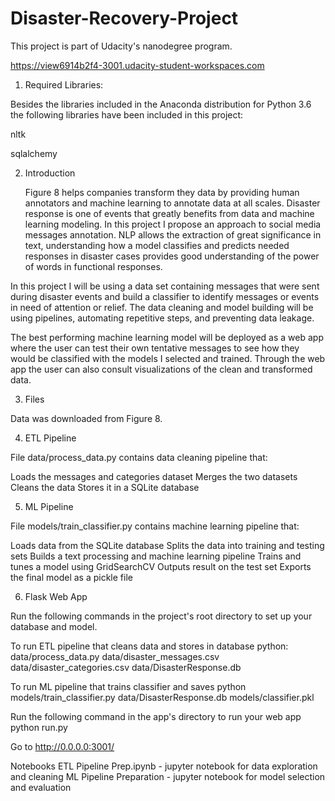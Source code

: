 # Disaster-Recovery-Project
This project is part of Udacity's nanodegree program. 


https://view6914b2f4-3001.udacity-student-workspaces.com

1. Required Libraries:

Besides the libraries included in the Anaconda distribution for Python 3.6 the following libraries have been included in this project:

nltk

sqlalchemy


2. Introduction

   Figure 8 helps companies transform they data by providing human annotators and machine learning to annotate data at all scales. Disaster response is one of events that        greatly benefits from data and machine learning modeling. In this project I propose an approach to social media messages annotation. NLP allows the extraction of great        significance in text, understanding how a model classifies and predicts needed responses in disaster cases provides good understanding of the power of words in functional    responses.

In this project I will be using a data set containing messages that were sent during disaster events and build a classifier to identify messages or events in need of attention or relief. The data cleaning and model building will be using pipelines, automating repetitive steps, and preventing data leakage.

The best performing machine learning model will be deployed as a web app where the user can test their own tentative messages to see how they would be classified with the models I selected and trained. Through the web app the user can also consult visualizations of the clean and transformed data.


3. Files

Data was downloaded from Figure 8.


4. ETL Pipeline

File data/process_data.py contains data cleaning pipeline that:

Loads the messages and categories dataset
Merges the two datasets
Cleans the data
Stores it in a SQLite database


5. ML Pipeline

File models/train_classifier.py contains machine learning pipeline that:

Loads data from the SQLite database
Splits the data into training and testing sets
Builds a text processing and machine learning pipeline
Trains and tunes a model using GridSearchCV
Outputs result on the test set
Exports the final model as a pickle file


6. Flask Web App


Run the following commands in the project's root directory to set up your database and model.

To run ETL pipeline that cleans data and stores in database python: data/process_data.py data/disaster_messages.csv data/disaster_categories.csv data/DisasterResponse.db

To run ML pipeline that trains classifier and saves python models/train_classifier.py data/DisasterResponse.db models/classifier.pkl

Run the following command in the app's directory to run your web app python run.py

Go to http://0.0.0.0:3001/

Notebooks ETL Pipeline Prep.ipynb - jupyter notebook for data exploration and cleaning ML Pipeline Preparation - jupyter notebook for model selection and evaluation
